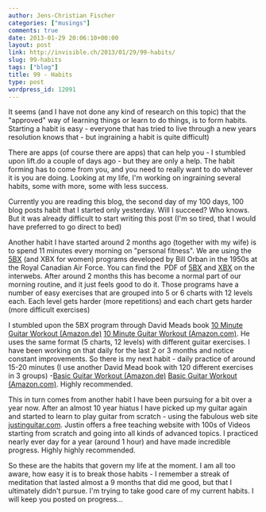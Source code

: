 ```yaml
---
author: Jens-Christian Fischer
categories: ["musings"]
comments: true
date: 2013-01-29 20:06:10+00:00
layout: post
link: http://invisible.ch/2013/01/29/99-habits/
slug: 99-habits
tags: ["blog"]
title: 99 - Habits
type: post
wordpress_id: 12091
---
```


It seems (and I have not done any kind of research on this topic) that the "approved" way of learning things or learn to do things, is to form habits. Starting a habit is easy - everyone that has tried to live through a new years resolution knows that - but ingraining a habit is quite difficult)

There are apps (of course there are apps) that can help you - I stumbled upon lift.do a couple of days ago - but they are only a help. The habit forming has to come from you, and you need to really want to do whatever it is you are doing. Looking at my life, I'm working on ingraining several habits, some with more, some with less success.

Currently you are reading this blog, the second day of my 100 days, 100 blog posts habit that I started only yesterday. Will I succeed? Who knows. But it was already difficult to start writing this post (I'm so tired, that I would have preferred to go direct to bed)

Another habit I have started around 2 months ago (together with my wife) is to spend 11 minutes every morning on "personal fitness". We are using the [5BX](http://en.wikipedia.org/wiki/5BX) (and XBX for women) programs developed by Bill Orban in the 1950s at the Royal Canadian Air Force. You can find the  PDF of [5BX](http://gregsadetsky.com/_files/5bx-plan.pdf) and [XBX](http://campbellmgold.com/archive_ebooks/rcaf_xbx.pdf) on the interwebs. After around 2 months this has become a normal part of our morning routine, and it just feels good to do it. Those programs have a number of easy exercises that are grouped into 5 or 6 charts with 12 levels each. Each level gets harder (more repetitions) and each chart gets harder (more difficult exercises)

I stumbled upon the 5BX program through David Meads book [10 Minute Guitar Workout (Amazon.de)](http://www.amazon.de/gp/product/1849380775/ref=as_li_ss_tl?ie=UTF8&camp=1638&creative=19454&creativeASIN=1849380775&linkCode=as2&tag=invisiblech-21) [10 Minute Guitar Workout (Amazon.com)](http://www.amazon.com/gp/product/1860742394/ref=as_li_ss_tl?ie=UTF8&camp=1789&creative=390957&creativeASIN=1860742394&linkCode=as2&tag=invisiblech-20). He uses the same format (5 charts, 12 levels) with different guitar exercises. I have been working on that daily for the last 2 or 3 months and notice constant improvements. So there is my next habit - daily practice of around 15-20 minutes (I use another David Mead book with 120 different exercises in 3 groups) -[Basic Guitar Workout (Amazon.de)](http://www.amazon.de/gp/product/B003CI906W/ref=as_li_ss_tl?ie=UTF8&camp=1638&creative=19454&creativeASIN=B003CI906W&linkCode=as2&tag=invisiblech-21) [Basic Guitar Workout (Amazon.com)](http://www.amazon.com/gp/product/1860743692/ref=as_li_ss_tl?ie=UTF8&camp=1789&creative=390957&creativeASIN=1860743692&linkCode=as2&tag=invisiblech-20). Highly recommended.

This in turn comes from another habit I have been pursuing for a bit over a year now. After an almost 10 year hiatus I have picked up my guitar again and started to learn to play guitar from scratch - using the fabulous web site[ justinguitar.com](http://justinguitar.com). Justin offers a free teaching website with 100s of Videos starting from scratch and going into all kinds of advanced topics. I practiced nearly ever day for a year (around 1 hour) and have made incredible progress. Highly highly recommended.

So these are the habits that govern my life at the moment. I am all too aware, how easy it is to break those habits - I remember a streak of meditation that lasted almost a 9 months that did me good, but that I ultimately didn't pursue. I'm trying to take good care of my current habits. I will keep you posted on progress...

